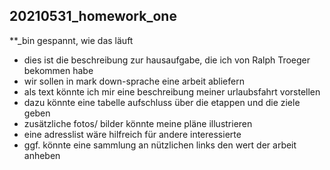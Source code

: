 ## 20210531_homework_one
**_bin gespannt, wie das läuft
- dies ist die beschreibung zur hausaufgabe, die ich von Ralph Troeger bekommen habe
- wir sollen in mark down-sprache eine arbeit abliefern
- als text könnte ich mir eine beschreibung meiner urlaubsfahrt vorstellen
- dazu könnte eine tabelle aufschluss über die etappen und die ziele geben
- zusätzliche fotos/ bilder könnte meine pläne illustrieren
- eine adresslist wäre hilfreich für andere interessierte
- ggf. könnte eine sammlung an nützlichen links den wert der arbeit anheben
